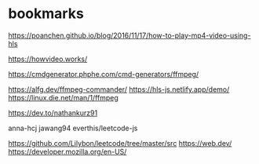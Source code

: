 # bookmarks

https://poanchen.github.io/blog/2016/11/17/how-to-play-mp4-video-using-hls

https://howvideo.works/


https://cmdgenerator.phphe.com/cmd-generators/ffmpeg/

https://alfg.dev/ffmpeg-commander/
https://hls-js.netlify.app/demo/
https://linux.die.net/man/1/ffmpeg

https://dev.to/nathankurz91


anna-hcj
jawang94
everthis/leetcode-js

https://github.com/Lilybon/leetcode/tree/master/src
https://web.dev/
https://developer.mozilla.org/en-US/


